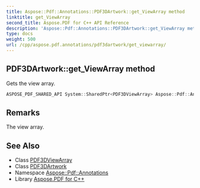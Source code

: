```yaml
---
title: Aspose::Pdf::Annotations::PDF3DArtwork::get_ViewArray method
linktitle: get_ViewArray
second_title: Aspose.PDF for C++ API Reference
description: 'Aspose::Pdf::Annotations::PDF3DArtwork::get_ViewArray method. Gets the view array in C++.'
type: docs
weight: 500
url: /cpp/aspose.pdf.annotations/pdf3dartwork/get_viewarray/
---
```

## PDF3DArtwork::get_ViewArray method


Gets the view array.

```cpp
ASPOSE_PDF_SHARED_API System::SharedPtr<PDF3DViewArray> Aspose::Pdf::Annotations::PDF3DArtwork::get_ViewArray() const
```

## Remarks


The view array.
## See Also

* Class [PDF3DViewArray](../../pdf3dviewarray/)
* Class [PDF3DArtwork](../)
* Namespace [Aspose::Pdf::Annotations](../../)
* Library [Aspose.PDF for C++](../../../)
